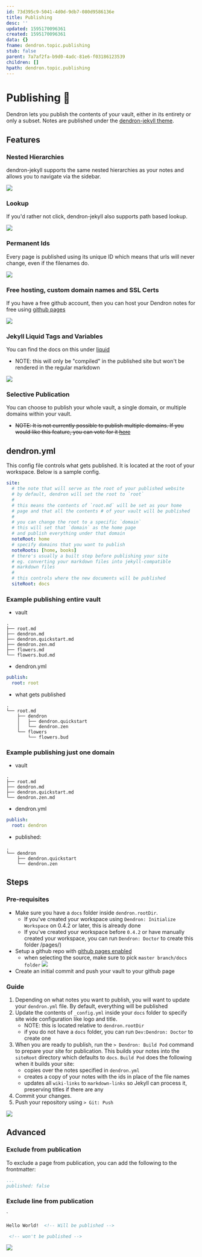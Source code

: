 ```yaml
---
id: 73d395c9-5041-4d0d-9db7-080d9586136e
title: Publishing
desc: ''
updated: 1595170096361
created: 1595170096361
data: {}
fname: dendron.topic.publishing
stub: false
parent: 7a7af2fa-b9d0-4adc-81e6-f03186123539
children: []
hpath: dendron.topic.publishing
---
```


# Publishing 🚧

Dendron lets you publish the contents of your vault, either in its entirety or only a subset. Notes are published under the [dendron-jekyll theme](https://github.com/dendronhq/dendron-jekyll). 

## Features

### Nested Hierarchies

dendron-jekyll supports the same nested hierarchies as your notes and allows you to navigate via the sidebar.

<img style="max-width: 720px;" src="https://foundation-prod-assetspublic53c57cce-8cpvgjldwysl.s3-us-west-2.amazonaws.com/assets/images/site-hierarchy.gif" />

### Lookup

If you'd rather not click, dendron-jekyll also supports path based lookup.

<img style="max-width: 720px;" src="https://foundation-prod-assetspublic53c57cce-8cpvgjldwysl.s3-us-west-2.amazonaws.com/assets/images/site-lookup.gif" />

### Permanent Ids

Every page is published using its unique ID which means that urls will never change, even if the filenames do.

<img style="max-width: 720px;" src="https://foundation-prod-assetspublic53c57cce-8cpvgjldwysl.s3-us-west-2.amazonaws.com/assets/images/site-ids.jpg" />

### Free hosting, custom domain names and SSL Certs

If you have a free github account, then you can host your Dendron notes for free using [github pages](https://pages.github.com/) 

<img style="max-width: 720px;" src="https://foundation-prod-assetspublic53c57cce-8cpvgjldwysl.s3-us-west-2.amazonaws.com/assets/images/site-domain.jpg" />

### Jekyll Liquid Tags and Variables 

You can find the docs on this under [liquid](1693cee1-3d1d-45b3-a1d2-62a10010ea35)
- NOTE: this will only be "compiled" in the published site but won't be rendered in the regular markdown 


<img style="max-width: 720px;" src="https://foundation-prod-assetspublic53c57cce-8cpvgjldwysl.s3-us-west-2.amazonaws.com/assets/images/site-liquid.gif" />

### Selective Publication

You can choose to publish your whole vault, a single domain, or multiple domains within your vault.

- ~~NOTE: It is not currently possible to publish multiple domains. If you would like this feature, you can vote for it [here](https://github.com/dendronhq/dendron/issues/64)~~

## dendron.yml

This config file controls what gets published. It is located at the root of your workspace. Below is a sample config.


```yml
site:
  # the note that will serve as the root of your published website
  # by default, dendron will set the root to `root`
  # 
  # this means the contents of `root.md` will be set as your home 
  # page and that all the contents # of your vault will be published
  # 
  # you can change the root to a specific `domain` 
  # this will set that `domain` as the home page
  # and publish everything under that domain
  noteRoot: home
  # specify domains that you want to publish
  noteRoots: [home, books]
  # there's usually a built step before publishing your site
  # eg. converting your markdown files into jekyll-compatible
  # markdown files
  # 
  # this controls where the new documents will be published
  siteRoot: docs

```

### Example publishing entire vault
- vault
```
.
├── root.md
├── dendron.md
├── dendron.quickstart.md
├── dendron.zen.md
├── flowers.md
└── flowers.bud.md
```
- dendron.yml
```yml
publish:
  root: root
```
- what gets published

```
.
└── root.md
    ├── dendron
    │   ├── dendron.quickstart
    │   └── dendron.zen
    └── flowers
        └── flowers.bud
```

### Example publishing just one domain
- vault
```
.
├── root.md
├── dendron.md
├── dendron.quickstart.md
└── dendron.zen.md
```
- dendron.yml
```yml
publish:
  root: dendron
```
- published:

```
.
└── dendron
    ├── dendron.quickstart
    └── dendron.zen
```

## Steps

### Pre-requisites
- Make sure you have a `docs` folder inside `dendron.rootDir`.
    - If you've created your workspace using `Dendron: Initialize Workspace` on 0.4.2 or later, this is already done 
    - If you've created your workspace before `0.4.2` or have manually created your workspace, you can run `Dendron: Doctor` to create this folder
/pages/)
- Setup a github repo with [github pages enabled](https://guides.github.com/features/pages/)
  - when selecting the source, make sure to pick `master branch/docs folder`
![](https://foundation-prod-assetspublic53c57cce-8cpvgjldwysl.s3-us-west-2.amazonaws.com/assets/images/gh-page-docs.jpg)
- Create an initial commit and push your vault to your github page

### Guide
1. Depending on what notes you want to publish, you will want to update your `dendron.yml` file. By default, everything will be published
1. Update the contents of `_config.yml` inside your `docs` folder to specify site wide configuration like logo and title.
    - NOTE: this is located relative to `dendron.rootDir`
    - if you do not have a `docs` folder, you can run `Dev:Dendron: Doctor` to create one
2. When you are ready to publish, run the `> Dendron: Build Pod` command to prepare your site for publication. This builds your notes into the `siteRoot` directory which defaults to `docs`. `Build Pod` does the following when it builds your site:
    - copies over the notes specified in `dendron.yml`
    - creates a copy of your notes with the ids in place of the file names 
    - updates all `wiki-links` to `markdown-links` so Jekyll can process it, preserving titles if there are any
3. Commit your changes.
4. Push your repository using `> Git: Push`

<a href="https://www.youtube.com/watch?v=VOZJxKg0-js">![](https://foundation-prod-assetspublic53c57cce-8cpvgjldwysl.s3-us-west-2.amazonaws.com/assets/images/dendron-publishing.jpg)</a>

## Advanced

### Exclude from publication

To exclude a page from publication, you can add the following to the frontmatter:

```yml
...
published: false
```

### Exclude line from publication

`

```markdown
Hello World!  <!-- Will be published -->

 <!-- won't be published -->
```

![](https://foundation-prod-assetspublic53c57cce-8cpvgjldwysl.s3-us-west-2.amazonaws.com/assets/images/pod-local.gif)
